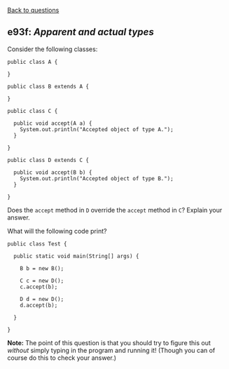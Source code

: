 [Back to questions](../README.md)

## e93f: *Apparent and actual types*

Consider the following classes:

```
public class A {

}

public class B extends A {

}

public class C {

  public void accept(A a) {
    System.out.println("Accepted object of type A.");
  }

}

public class D extends C {

  public void accept(B b) {
    System.out.println("Accepted object of type B.");
  }

}
```

Does the `accept` method in `D` override the `accept` method in `C`?  Explain your answer.

What will the following code print?

```
public class Test {

  public static void main(String[] args) {

    B b = new B();

    C c = new D();
    c.accept(b);

    D d = new D();
    d.accept(b);

  }

}
```

**Note:** The point of this question is that you should try to figure this out
*without* simply typing in the program and running it!  (Though you can of course
do this to check your answer.)
